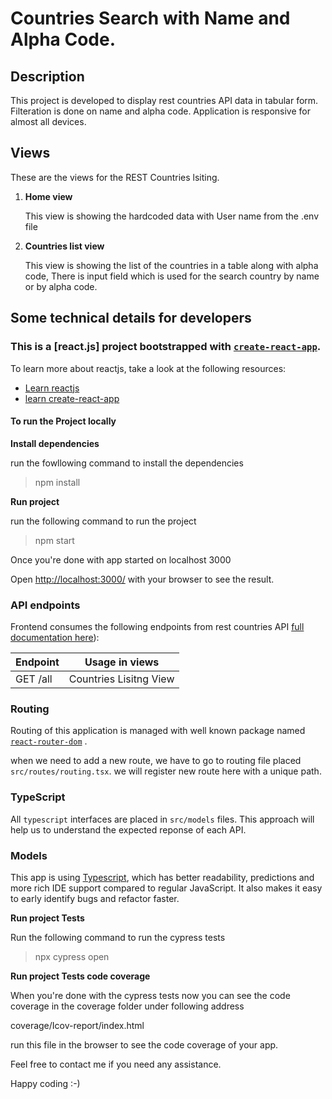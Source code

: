 # Countries Search with Name and Alpha Code.

## Description

This project is developed to display rest countries API data in tabular form.
Filteration is done on name and alpha code.
Application is responsive for almost all devices.

## Views

These are the views for the REST Countries lsiting.

1. **Home view**

    This view is showing the hardcoded data with User name from the .env file
 
2. **Countries list view**

    This view is showing the list of the countries in a table along with alpha code,
    There is input field which is used for the search country by name or by alpha code.

## Some technical details for developers

### This is a [react.js] project bootstrapped with [`create-react-app`](https://create-react-app.dev/).

To learn more about reactjs, take a look at the following resources:

- [Learn reactjs](https://reactjs.org/docs/getting-started.html)
- [learn create-react-app](https://create-react-app.dev/) 

#### To run the Project locally

**Install dependencies**

run the fowllowing command to install the dependencies

> npm install


**Run project**

run the following command to run the project

> npm start

Once you're done with app started on localhost 3000

Open [http://localhost:3000/](http://localhost:3000/) with your browser to see the result.

### API endpoints

Frontend consumes the following endpoints from rest countries API [full documentation here](https://restcountries.com/v3.1/)):

| Endpoint              | Usage in views         |
| --------------------- | ---------------------- |
| GET /all              | Countries Lisitng View |

### Routing

Routing of this application is managed with well known package named [`react-router-dom`](https://reactrouter.com/docs/en/v6/getting-started/overview) .

when we need to add a new route, we have to go to routing file placed `src/routes/routing.tsx`. we will register new route here with a unique path.

### TypeScript

All `typescript` interfaces are placed in `src/models` files. This approach will help us to understand the expected reponse of each API.

### Models

This app is using [Typescript](https://www.typescriptlang.org/), which has better readability, predictions and more rich IDE support compared to regular JavaScript. It also makes it easy to early identify bugs and refactor faster.

**Run project Tests**

Run the following command to run the cypress tests

> npx cypress open

**Run project Tests code coverage**

When you're done with the cypress tests now you can see the code coverage
in the coverage folder under following address

coverage/Icov-report/index.html

run this file in the browser to see the code coverage of your app.

Feel free to contact me if you need any assistance.

Happy coding :-)